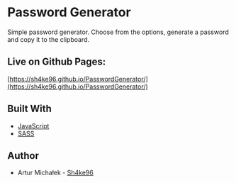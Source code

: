 # Password Generator

Simple password generator. Choose from the options, generate a password and copy it to the clipboard.

## Live on Github Pages:

[https://sh4ke96.github.io/PasswordGenerator/](https://sh4ke96.github.io/PasswordGenerator/)

## Built With

* [JavaScript](https://developer.mozilla.org/pl/docs/Web/JavaScript)
* [SASS](https://sass-lang.com)

## Author
* Artur Michałek - [Sh4ke96](https://github.com/Sh4ke96)
